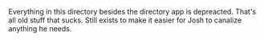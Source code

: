 Everything in this directory besides the directory app is depreacted. That's all old stuff that sucks. Still exists to make it easier for Josh to canalize anything he needs.
